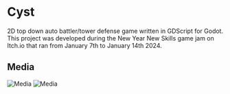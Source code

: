 # Cyst
2D top down auto battler/tower defense game written in GDScript for Godot. This project was developed during the New Year New Skills game jam on Itch.io that ran from January 7th to January 14th 2024.

## Media
![Media](https://i.imgur.com/YZnp547.gif)
![Media](https://i.imgur.com/J6Zi4Oc.gif)
